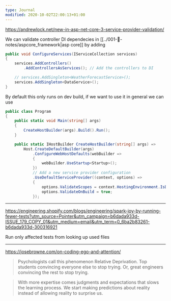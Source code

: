 ```yaml
---
type: Journal
modified: 2020-10-02T22:00:13+01:00
---
```


https://andrewlock.net/new-in-asp-net-core-3-service-provider-validation/

We can validate controller DI dependecies in [[../001-📓-notes/aspcore_framework|asp core]] by adding 
```csharp
public void ConfigureServices(IServiceCollection services)
{
    services.AddControllers()
        .AddControllersAsServices(); // Add the controllers to DI

    // services.AddSingleton<WeatherForecastService>();
    services.AddSingleton<DataService>();
}
```

By default this only runs on dev build, if we want to use it in general we can use

```csharp
public class Program
{
    public static void Main(string[] args)
    {
        CreateHostBuilder(args).Build().Run();
    }

    public static IHostBuilder CreateHostBuilder(string[] args) =>
        Host.CreateDefaultBuilder(args)
            .ConfigureWebHostDefaults(webBuilder =>
            {
                webBuilder.UseStartup<Startup>();
            })
            // Add a new service provider configuration
            .UseDefaultServiceProvider((context, options) =>
            {
                options.ValidateScopes = context.HostingEnvironment.IsDevelopment();
                options.ValidateOnBuild = true;
            });
```

---

https://engineering.shopify.com/blogs/engineering/spark-joy-by-running-fewer-tests?utm_source=Pointer&utm_campaign=b6dada933d-ISSUE_179_COPY_01&utm_medium=email&utm_term=0_6ba2b83261-b6dada933d-300316921

Run only affected tests from looking up used files

---

https://josebrowne.com/on-coding-ego-and-attention/
> Psychologists call this phenomenon Relative Deprivation. Top students convincing everyone else to stop trying. Or, great engineers convincing the rest to stop trying.

>With more expertise comes judgments and expectations that slows the learning process. We start making predictions about reality instead of allowing reality to surprise us.
